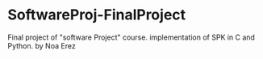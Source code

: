 # SoftwareProj-FinalProject
Final project of "software Project" course. implementation of SPK in C and Python. by Noa Erez
